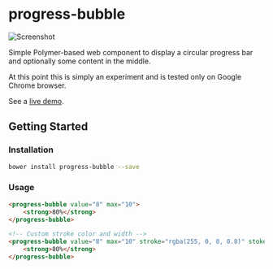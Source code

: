 progress-bubble
===============

![Screenshot](https://raw.githubusercontent.com/tehapo/progress-bubble/master/screenshot.png)

Simple Polymer-based web component to display a circular progress bar and optionally some content in the middle.

At this point this is simply an experiment and is tested only on Google Chrome browser.

See a [live demo](http://tehapo.com/experiments/progress-bubble/).

## Getting Started

### Installation
```bash
bower install progress-bubble --save
```

### Usage
```html
<progress-bubble value="8" max="10">
    <strong>80%</strong>
</progress-bubble>

<!-- Custom stroke color and width -->
<progress-bubble value="8" max="10" stroke="rgba(255, 0, 0, 0.8)" stokeWidth="10">
    <strong>80%</strong>
</progress-bubble>
```
